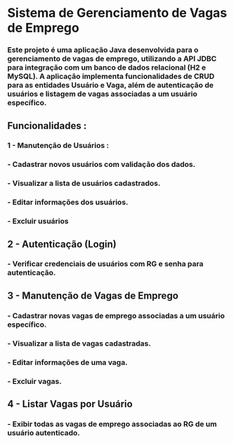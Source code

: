 # Sistema de Gerenciamento de Vagas de Emprego

### Este projeto é uma aplicação Java desenvolvida para o gerenciamento de vagas de emprego, utilizando a API JDBC para integração com um banco de dados relacional (H2 e MySQL). A aplicação implementa funcionalidades de CRUD para as entidades Usuário e Vaga, além de autenticação de usuários e listagem de vagas associadas a um usuário específico.


## Funcionalidades :

### 1 - Manutenção de Usuários :
### - Cadastrar novos usuários com validação dos dados.
### - Visualizar a lista de usuários cadastrados.
### - Editar informações dos usuários.
### - Excluir usuários

## 2 - Autenticação (Login)
### - Verificar credenciais de usuários com RG e senha para autenticação.

## 3 - Manutenção de Vagas de Emprego
### - Cadastrar novas vagas de emprego associadas a um usuário específico.
### - Visualizar a lista de vagas cadastradas.
### - Editar informações de uma vaga.
### - Excluir vagas.

## 4 - Listar Vagas por Usuário
### - Exibir todas as vagas de emprego associadas ao RG de um usuário autenticado.
